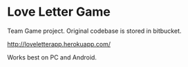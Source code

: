 # Love Letter Game
Team Game project. Original codebase is stored in bitbucket.

http://loveletterapp.herokuapp.com/

Works best on PC and Android.
